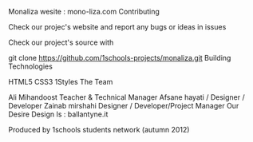 Monaliza wesite : mono-liza.com
Contributing

Check our projec's website and report any bugs or ideas in issues

Check our project's source with

git clone https://github.com/1schools-projects/monaliza.git
Building Technologies

HTML5
CSS3
1Styles
The Team

Ali Mihandoost Teacher & Technical Manager
Afsane hayati  / Designer / Developer
Zainab mirshahi Designer / Developer/Project Manager
Our Desire Design Is : ballantyne.it

Produced by 1schools students network (autumn 2012)